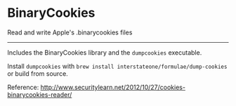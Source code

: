 # BinaryCookies

Read and write Apple's .binarycookies files

---

Includes the BinaryCookies library and the `dumpcookies` executable.

Install `dumpcookies` with `brew install interstateone/formulae/dump-cookies` or build from source.

Reference: http://www.securitylearn.net/2012/10/27/cookies-binarycookies-reader/
